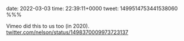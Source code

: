 date: 2022-03-03
time: 22:39:11+0000
tweet: 1499514753441538060
%%%

Vimeo did this to us too (in 2020). [twitter.com/nelson/status/1498370009973723137](https://twitter.com/nelson/status/1498370009973723137)
